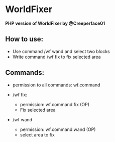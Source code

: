 

# WorldFixer

**PHP version of WorldFixer by @Creeperface01**


## How to use:

- Use command /wf wand and select two blocks
- Write command /wf fix to fix selected area

## Commands:

- permission to all commands: wf.command

- /wf fix:
  - permission: wf.command.fix (OP)
  - Fix selected area
- /wf wand
  - permission: wf.command.wand (OP)
  - select area to fix
